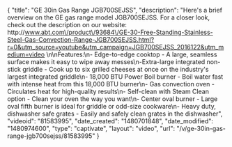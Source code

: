 {
    "title": "GE 30in Gas Range JGB700SEJSS",
    "description": "Here's a brief overview on the GE gas range model JGB700SEJSS.  For a closer look, check out the description on our website: http:\/\/www.abt.com\/product\/93684\/GE-30-Free-Standing-Stainless-Steel-Gas-Convection-Range-JGB700SEJSS.html?r=0&utm_source=youtube&utm_campaign=JGB700SEJSS_2016122&utm_medium=video \n\nFeatures:\n- Edge-to-edge cooktop - A large, seamless surface makes it easy to wipe away messes\n-Extra-large integrated non-stick griddle - Cook up to six grilled cheeses at once on the industry's largest integrated griddle\n- 18,000 BTU Power Boil burner - Boil water fast with intense heat from this 18,000 BTU burner\n- Gas convection oven - Circulates heat for high-quality results\n- Self-clean with Steam Clean option - Clean your oven the way you want\n- Center oval burner - Large oval fifth burner is ideal for griddle or odd-size cookware\n- Heavy duty, dishwasher safe grates - Easily and safely clean grates in the dishwasher",
    "videoid": "81583995",
    "date_created": "1480701848",
    "date_modified": "1480974600",
    "type": "captivate",
    "layout": "video",
    "url": "\/v\/ge-30in-gas-range-jgb700sejss\/81583995"
}